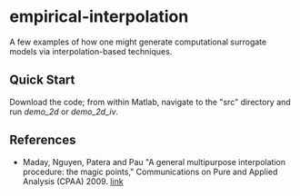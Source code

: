 # empirical-interpolation

A few examples of how one might generate computational surrogate models via interpolation-based techniques.

## Quick Start
Download the code; from within Matlab, navigate to the "src" directory
and run *demo_2d* or *demo_2d_iv*.

## References

* Maday, Nguyen, Patera and Pau "A general multipurpose interpolation procedure: the magic points," Communications on Pure and Applied Analysis (CPAA) 2009.  [link](https://www.aimsciences.org/journals/displayArticles.jsp?paperID=3753)
